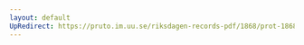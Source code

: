 ```yaml
---
layout: default
UpRedirect: https://pruto.im.uu.se/riksdagen-records-pdf/1868/prot-1868--ak--508/prot-1868--ak--508_008.pdf
---
```

